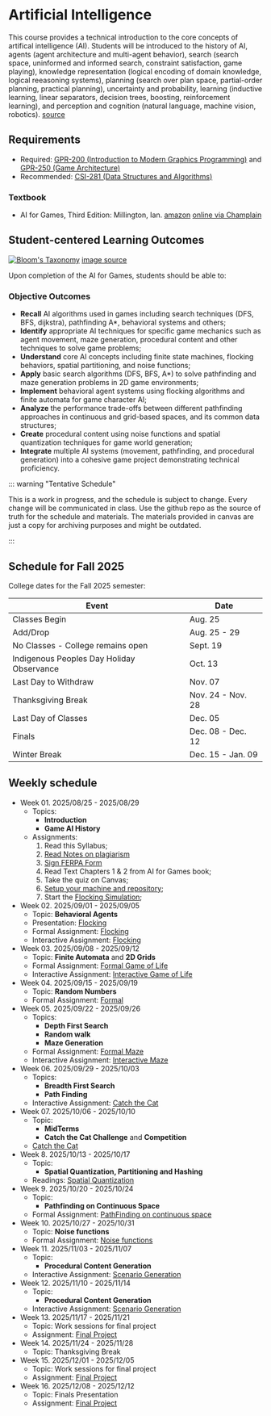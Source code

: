 # Artificial Intelligence

This course provides a technical introduction to the core concepts of artifical intelligence (AI). Students will be introduced to the history of AI, agents (agent architecture and multi-agent behavior), search (search space, uninformed and informed search, constraint satisfaction, game playing), knowledge representation (logical encoding of domain knowledge, logical reeasoning systems), planning (search over plan space, partial-order planning, practical planning), uncertainty and probability, learning (inductive learning, linear separators, decision trees, boosting, reinforcement learning), and perception and cognition (natural language, machine vision, robotics). [source](https://catalog.champlain.edu/preview_course_nopop.php?catoid=47&coid=33594)

## Requirements

- Required: [GPR-200 (Introduction to Modern Graphics Programming)](https://catalog.champlain.edu/preview_course_nopop.php?catoid=46&coid=31450) and [GPR-250 (Game Architecture)](https://catalog.champlain.edu/preview_course_nopop.php?catoid=37&coid=25336)
- Recommended: [CSI-281 (Data Structures and Algorithms)](https://classlist.champlain.edu/show/course/number/CSI_281)

### Textbook

- AI for Games, Third Edition: Millington, Ian. [amazon](https://a.co/d/3wjdn1T) [online via Champlain](https://research-ebsco-com.cobalt.champlain.edu/c/uomcmi/search/details/gokywrfgzb)

## Student-centered Learning Outcomes

[![Bloom's Taxonomy](https://cdn.vanderbilt.edu/vu-wp0/wp-content/uploads/sites/59/2019/03/27124326/Blooms-Taxonomy-650x366.jpg)](https://cft.vanderbilt.edu/guides-sub-pages/blooms-taxonomy/) [image source](https://cft.vanderbilt.edu/guides-sub-pages/blooms-taxonomy/)

Upon completion of the AI for Games, students should be able to:

### Objective Outcomes

- **Recall** AI algorithms used in games including search techniques (DFS, BFS, dijkstra), pathfinding A\*, behavioral systems and others;
- **Identify** appropriate AI techniques for specific game mechanics such as agent movement, maze generation, procedural content and other techniques to solve game problems;
- **Understand** core AI concepts including finite state machines, flocking behaviors, spatial partitioning, and noise functions;
- **Apply** basic search algorithms (DFS, BFS, A\*) to solve pathfinding and maze generation problems in 2D game environments;
- **Implement** behavioral agent systems using flocking algorithms and finite automata for game character AI;
- **Analyze** the performance trade-offs between different pathfinding approaches in continuous and grid-based spaces, and its common data structures;
- **Create** procedural content using noise functions and spatial quantization techniques for game world generation;
- **Integrate** multiple AI systems (movement, pathfinding, and procedural generation) into a cohesive game project demonstrating technical proficiency.

::: warning "Tentative Schedule"

This is a work in progress, and the schedule is subject to change. Every change will be communicated in class. Use the github repo as the source of truth for the schedule and materials. The materials provided in canvas are just a copy for archiving purposes and might be outdated.

:::

## Schedule for Fall 2025

College dates for the Fall 2025 semester:

| Event                                     | Date              |
| ----------------------------------------- | ----------------- |
| Classes Begin                             | Aug. 25           |
| Add/Drop                                  | Aug. 25 - 29      |
| No Classes - College remains open         | Sept. 19          |
| Indigenous Peoples Day Holiday Observance | Oct. 13           |
| Last Day to Withdraw                      | Nov. 07           |
| Thanksgiving Break                        | Nov. 24 - Nov. 28 |
| Last Day of Classes                       | Dec. 05           |
| Finals                                    | Dec. 08 - Dec. 12 |
| Winter Break                              | Dec. 15 - Jan. 09 |

## Weekly schedule

- Week 01. 2025/08/25 - 2025/08/29
  - Topics:
    - **Introduction**
    - **Game AI History**
  - Assignments:
    1. Read this Syllabus;
    2. [Read Notes on plagiarism](submissions)
    3. [Sign FERPA Form](ferpa)
    4. Read Text Chapters 1 & 2 from AI for Games book;
    5. Take the quiz on Canvas;
    6. [Setup your machine and repository](setup);
    7. Start the [Flocking Simulation](flocking);
- Week 02. 2025/09/01 - 2025/09/05
  - Topic: **Behavioral Agents**
  - Presentation: [Flocking](https://docs.google.com/presentation/d/1OBEY-tb_ubgoq6Mk9lEsCFaYLINni3oPwjH8iAXEQQM/edit?usp=sharing)
  - Formal Assignment: [Flocking](flocking)
  - Interactive Assignment: [Flocking](https://github.com/gameguild-gg/mobagen/tree/master/examples/flocking)
- Week 03. 2025/09/08 - 2025/09/12
  - Topic: **Finite Automata** and **2D Grids**
  - Formal Assignment: [Formal Game of Life](life)
  - Interactive Assignment: [Interactive Game of Life](https://github.com/gameguild-gg/mobagen/tree/master/examples/life)
- Week 04. 2025/09/15 - 2025/09/19
  - Topic: **Random Numbers**
  - Formal Assignment: [Formal](rng)
- Week 05. 2025/09/22 - 2025/09/26
  - Topics:
    - **Depth First Search**
    - **Random walk**
    - **Maze Generation**
  - Formal Assignment: [Formal Maze](maze)
  - Interactive Assignment: [Interactive Maze](https://github.com/gameguild-gg/mobagen/tree/master/examples/maze)
- Week 06. 2025/09/29 - 2025/10/03
  - Topics:
    - **Breadth First Search**
    - **Path Finding**
  - Interactive Assignment: [Catch the Cat](https://github.com/gameguild-gg/mobagen/tree/master/examples/catchthecat)
- Week 07. 2025/10/06 - 2025/10/10
  - Topic:
    - **MidTerms**
    - **Catch the Cat Challenge** and **Competition**
  - [Catch the Cat](https://github.com/gameguild-gg/mobagen/tree/master/examples/catchthecat)
- Week 8. 2025/10/13 - 2025/10/17
  - Topic:
    - **Spatial Quantization, Partitioning and Hashing**
  - Readings: [Spatial Quantization](spatial-quantization)
- Week 9. 2025/10/20 - 2025/10/24
  - Topic:
    - **Pathfinding on Continuous Space**
  - Formal Assignment: [PathFinding on continuous space](pathfinding-continuous)
- Week 10. 2025/10/27 - 2025/10/31
  - Topic: **Noise functions**
  - Formal Assignment: [Noise functions](noise)
- Week 11. 2025/11/03 - 2025/11/07
  - Topic:
    - **Procedural Content Generation**
  - Interactive Assignment: [Scenario Generation](https://github.com/gameguild-gg/mobagen/tree/master/examples/scenario)
- Week 12. 2025/11/10 - 2025/11/14
  - Topic:
    - **Procedural Content Generation**
  - Interactive Assignment: [Scenario Generation](https://github.com/gameguild-gg/mobagen/tree/master/examples/scenario)
- Week 13. 2025/11/17 - 2025/11/21
  - Topic: Work sessions for final project
  - Assignment: [Final Project](final-project)
- Week 14. 2025/11/24 - 2025/11/28
  - Topic: Thanksgiving Break
- Week 15. 2025/12/01 - 2025/12/05
  - Topic: Work sessions for final project
  - Assignment: [Final Project](final-project)
- Week 16. 2025/12/08 - 2025/12/12
  - Topic: Finals Presentation
  - Assignment: [Final Project](final-project)
